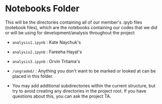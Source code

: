 # Notebooks Folder

This will be the directories containing all of our member's .ipyb files (notebook files), which are the notebooks containing our codes that we did or will be using for development/analysis throughout the project

- `analysis1.ipynb` : Kate Naychuk's
- `analysis2.ipynb` : Fareeha Hayat's
- `analysis3.ipynb` : Orvin Tritama's

- `/ungraded/` : Anything you don't want to be marked or looked at can be placed in this folder.   
- You may add additional subdirectories within the current structure, but try to avoid creating any directories in the project root. If you have questions about this, you can ask the project TA.
